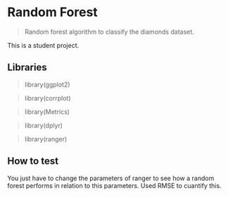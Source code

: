 # Random Forest
> Random forest algorithm to classify the diamonds dataset.

This is a student project.

## Libraries

> library(ggplot2)

> library(corrplot)

> library(Metrics)

> library(dplyr)

> library(ranger)

## How to test

You just have to change the parameters of ranger to see how a random forest performs in relation to this parameters.
Used RMSE to cuantify this.
